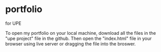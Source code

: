 # portfolio
for UPE

To open my portfolio on your local machine, download all the files in the "upe project" file in the github. Then open the "index.html" file in your browser using live server or dragging the file into the broswer.
